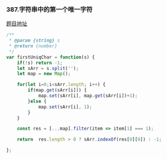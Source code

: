 ### 387.字符串中的第一个唯一字符

[题目地址](https://leetcode-cn.com/problems/first-unique-character-in-a-string/submissions/)

```javascript
/**
 * @param {string} s
 * @return {number}
 */
var firstUniqChar = function(s) {
    if(!s) return -1;
    let sArr = s.split('');
    let map = new Map();

    for(let i=0;i<sArr.length; i++) {
        if(map.get(sArr[i])) {
            map.set(sArr[i], map.get(sArr[i])+1);
        }else {
            map.set(sArr[i], 1);
        }
    }

    const res = [...map].filter(item => item[1] === 1);

    return  res.length > 0 ? sArr.indexOf(res[0][0]) : -1;

};
```